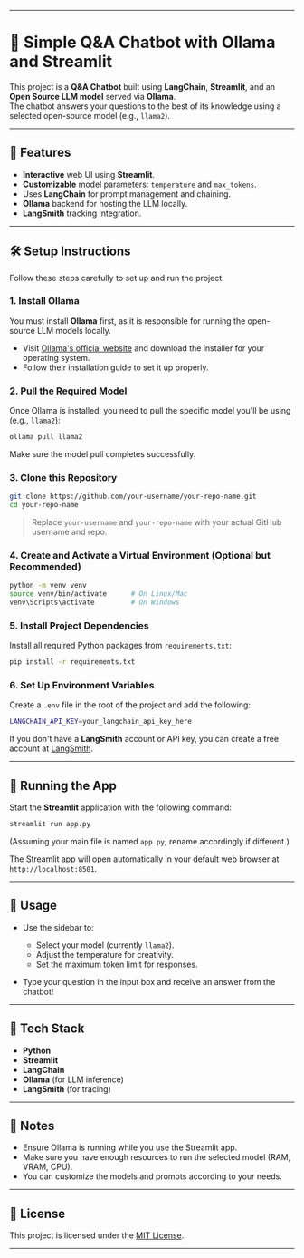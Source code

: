 
---

# 🧠 Simple Q&A Chatbot with Ollama and Streamlit

This project is a **Q&A Chatbot** built using **LangChain**, **Streamlit**, and an **Open Source LLM model** served via **Ollama**.  
The chatbot answers your questions to the best of its knowledge using a selected open-source model (e.g., `llama2`).

---

## 🚀 Features

- **Interactive** web UI using **Streamlit**.
- **Customizable** model parameters: `temperature` and `max_tokens`.
- Uses **LangChain** for prompt management and chaining.
- **Ollama** backend for hosting the LLM locally.
- **LangSmith** tracking integration.

---

## 🛠️ Setup Instructions

Follow these steps carefully to set up and run the project:

### 1. Install Ollama

You must install **Ollama** first, as it is responsible for running the open-source LLM models locally.

- Visit [Ollama's official website](https://ollama.ai/) and download the installer for your operating system.
- Follow their installation guide to set it up properly.

### 2. Pull the Required Model

Once Ollama is installed, you need to pull the specific model you'll be using (e.g., `llama2`):

```bash
ollama pull llama2
```

Make sure the model pull completes successfully.

### 3. Clone this Repository

```bash
git clone https://github.com/your-username/your-repo-name.git
cd your-repo-name
```

> Replace `your-username` and `your-repo-name` with your actual GitHub username and repo.

### 4. Create and Activate a Virtual Environment (Optional but Recommended)

```bash
python -m venv venv
source venv/bin/activate      # On Linux/Mac
venv\Scripts\activate         # On Windows
```

### 5. Install Project Dependencies

Install all required Python packages from `requirements.txt`:

```bash
pip install -r requirements.txt
```

### 6. Set Up Environment Variables

Create a `.env` file in the root of the project and add the following:

```bash
LANGCHAIN_API_KEY=your_langchain_api_key_here
```

If you don't have a **LangSmith** account or API key, you can create a free account at [LangSmith](https://smith.langchain.com/).

---

## 🧠 Running the App

Start the **Streamlit** application with the following command:

```bash
streamlit run app.py
```

(Assuming your main file is named `app.py`; rename accordingly if different.)

The Streamlit app will open automatically in your default web browser at `http://localhost:8501`.

---

## 🎯 Usage

- Use the sidebar to:
  - Select your model (currently `llama2`).
  - Adjust the temperature for creativity.
  - Set the maximum token limit for responses.

- Type your question in the input box and receive an answer from the chatbot!

---

## 📝 Tech Stack

- **Python**
- **Streamlit**
- **LangChain**
- **Ollama** (for LLM inference)
- **LangSmith** (for tracing)

---

## 📌 Notes

- Ensure Ollama is running while you use the Streamlit app.
- Make sure you have enough resources to run the selected model (RAM, VRAM, CPU).
- You can customize the models and prompts according to your needs.

---

## 📄 License

This project is licensed under the [MIT License](LICENSE).

---
